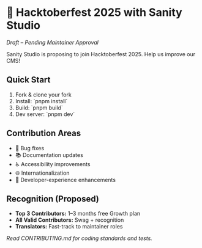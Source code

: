 # 🎃 Hacktoberfest 2025 with Sanity Studio  
*Draft – Pending Maintainer Approval*

Sanity Studio is proposing to join Hacktoberfest 2025. Help us improve our CMS!

## Quick Start

1. Fork & clone your fork  
2. Install: \`pnpm install\`  
3. Build: \`pnpm build\`  
4. Dev server: \`pnpm dev\`

## Contribution Areas

- 🐛 Bug fixes  
- 📚 Documentation updates  
- ♿ Accessibility improvements  
- 🌐 Internationalization  
- 🎨 Developer-experience enhancements  

## Recognition (Proposed)

- **Top 3 Contributors:** 1–3 months free Growth plan  
- **All Valid Contributors:** Swag + recognition  
- **Translators:** Fast-track to maintainer roles  

_Read CONTRIBUTING.md for coding standards and tests._  
